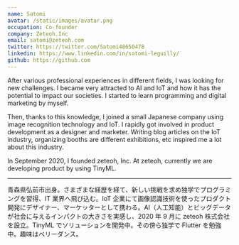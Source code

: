 ```yaml
---
name: Satomi
avatar: /static/images/avatar.png
occupation: Co-founder
company: Zeteoh.Inc
email: satomi@zeteoh.com
twitter: https://twitter.com/Satomi48650478
linkedin: https://www.linkedin.com/in/satomi-leguilly/
github: https://github.com
---
```


After various professional experiences in different fields, I was looking for new challenges. I became very attracted to AI and IoT and how it has the potential to impact our societies. I started to learn programming and digital marketing by myself.

Then, thanks to this knowledge, I joined a small Japanese company using image recognition technology and IoT. I rapidly got involved in product development as a designer and marketer. Writing blog articles on the IoT industry, organizing booths are different exhibitions, etc inspired me a lot about this industry.

In September 2020, I founded zeteoh, Inc. At zeteoh, currently we are developing product by using TinyML.

---

青森県弘前市出身。さまざまな経歴を経て、新しい挑戦を求め独学でプログラミングを習得、IT 業界へ飛び込む。IoT 企業にて画像認識技術を使ったプロダクト開発にデザイナー、マーケッターとして携わる。AI（人工知能）とビッグデータが社会に与えるインパクトの大きさを実感し、2020 年 9 月に zeteoh 株式会社を設立。TinyML でソリューションを開発中。その傍ら独学で Flutter を勉強中。趣味はベリーダンス。
